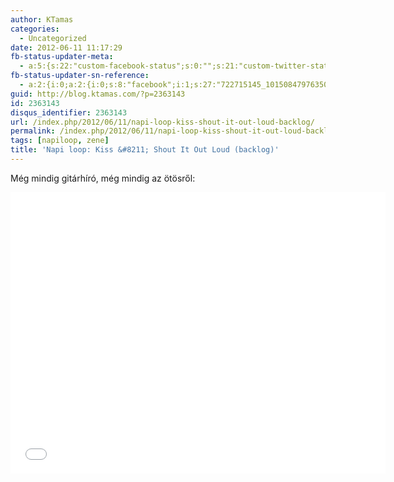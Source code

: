 ```yaml
---
author: KTamas
categories:
  - Uncategorized
date: 2012-06-11 11:17:29
fb-status-updater-meta:
  - a:5:{s:22:"custom-facebook-status";s:0:"";s:21:"custom-twitter-status";s:0:"";s:7:"fb-push";s:1:"1";s:7:"tw-push";s:1:"1";s:4:"push";s:1:"1";}
fb-status-updater-sn-reference:
  - a:2:{i:0;a:2:{i:0;s:8:"facebook";i:1;s:27:"722715145_10150847976350146";}i:1;a:2:{i:0;s:7:"twitter";i:1;s:19:"2.1211297548037E+17";}}
guid: http://blog.ktamas.com/?p=2363143
id: 2363143
disqus_identifier: 2363143
url: /index.php/2012/06/11/napi-loop-kiss-shout-it-out-loud-backlog/
permalink: /index.php/2012/06/11/napi-loop-kiss-shout-it-out-loud-backlog/
tags: [napiloop, zene]
title: 'Napi loop: Kiss &#8211; Shout It Out Loud (backlog)'
---
```


Még mindig gitárhíró, még mindig az ötösről:

<p><iframe width="600" height="450" src="//www.youtube.com/embed/sohB922c2uQ" frameborder="0" allowfullscreen=""></iframe></p>
